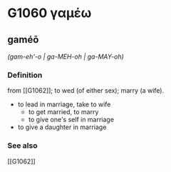 # G1060 γαμέω

## gaméō

_(gam-eh'-o | ga-MEH-oh | ga-MAY-oh)_

### Definition

from [[G1062]]; to wed (of either sex); marry (a wife).

- to lead in marriage, take to wife
  - to get married, to marry
  - to give one's self in marriage
- to give a daughter in marriage

### See also

[[G1062]]

